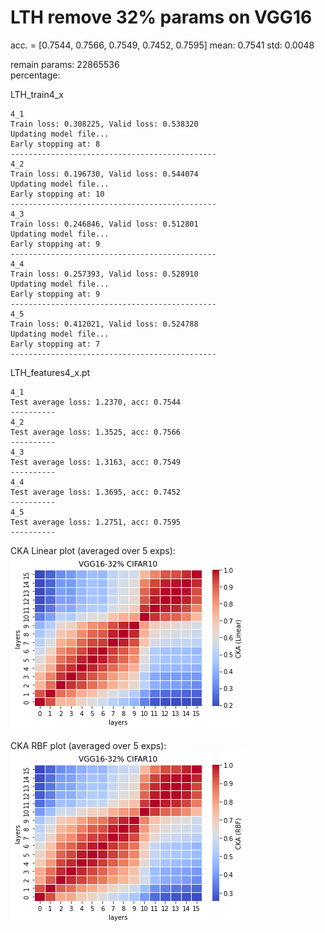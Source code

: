 # LTH remove 32% params on VGG16
acc. = [0.7544, 0.7566, 0.7549, 0.7452, 0.7595] mean: 0.7541 std: 0.0048

remain params: 22865536<br>
percentage: <br>

LTH_train4_x
```
4_1
Train loss: 0.308225, Valid loss: 0.538320
Updating model file...
Early stopping at: 8
----------------------------------------------
4_2
Train loss: 0.196730, Valid loss: 0.544074
Updating model file...
Early stopping at: 10
----------------------------------------------
4_3
Train loss: 0.246846, Valid loss: 0.512801
Updating model file...
Early stopping at: 9
----------------------------------------------
4_4
Train loss: 0.257393, Valid loss: 0.528910
Updating model file...
Early stopping at: 9
----------------------------------------------
4_5
Train loss: 0.412021, Valid loss: 0.524788
Updating model file...
Early stopping at: 7
----------------------------------------------
```

LTH_features4_x.pt
```
4_1
Test average loss: 1.2370, acc: 0.7544
----------
4_2
Test average loss: 1.3525, acc: 0.7566
----------
4_3
Test average loss: 1.3163, acc: 0.7549
----------
4_4
Test average loss: 1.3695, acc: 0.7452
----------
4_5
Test average loss: 1.2751, acc: 0.7595
----------
```

CKA Linear plot (averaged over 5 exps): <br>
![vgg16_32_linear](vgg16_32_linear.png)

CKA RBF plot (averaged over 5 exps): <br>
![vgg16_32_rbf](vgg16_32_rbf.png)

